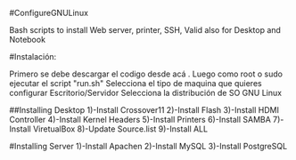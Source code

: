 #ConfigureGNULinux

Bash scripts to install Web server, printer, SSH, Valid also for Desktop and Notebook

#Instalación:

Primero se debe descargar el codigo  desde acá .
Luego como root o sudo ejecutar el script "run.sh"
Selecciona el tipo de maquina que quieres configurar Escritorio/Servidor
Selecciona la distribución de SO GNU Linux  

##Installing Desktop
1)-Install Crossover11
2)-Install Flash
3)-Install HDMI Controller
4)-Install Kernel Headers
5)-Install Printers
6)-Install SAMBA
7)-Install ViretualBox
8)-Update Source.list
9)-Install ALL


#Installing Server
1)-Install Apachen
2)-Install MySQL
3)-Install PostgreSQL


